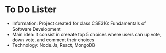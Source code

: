 # To Do Lister
- Information: Project created for class CSE316: Fundamentals of Software Development
- Main idea: It consist in creeate top 5 choices where users can up vote, down vote, and comment their choices 
- Technology: Node.Js, React, MongoDB
